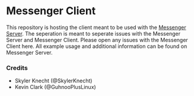 #  Messenger Client

This repository is hosting the client meant to be used with the [Messenger Server](https//github.com/skylerknecht/messenger). 
The seperation is meant to seperate issues with the Messenger Server and Messenger Client. Please open any issues with the Messenger Client here. 
All example usage and additional information can be found on Messenger Server. 

### Credits 

- Skyler Knecht (@SkylerKnecht)
- Kevin Clark (@GuhnooPlusLinux)